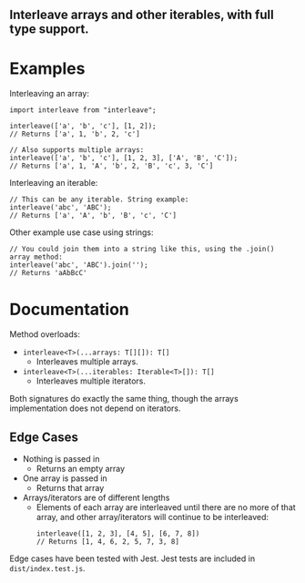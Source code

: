 ## Interleave arrays and other iterables, with full type support.

# Examples
Interleaving an array:
```
import interleave from "interleave";

interleave(['a', 'b', 'c'], [1, 2]);
// Returns ['a', 1, 'b', 2, 'c']

// Also supports multiple arrays:
interleave(['a', 'b', 'c'], [1, 2, 3], ['A', 'B', 'C']);
// Returns ['a', 1, 'A', 'b', 2, 'B', 'c', 3, 'C']
```

Interleaving an iterable:
```
// This can be any iterable. String example:
interleave('abc', 'ABC');
// Returns ['a', 'A', 'b', 'B', 'c', 'C']
```

Other example use case using strings:
```
// You could join them into a string like this, using the .join() array method:
interleave('abc', 'ABC').join('');
// Returns 'aAbBcC'
```

# Documentation

Method overloads:
* `interleave<T>(...arrays: T[][]): T[]`
    * Interleaves multiple arrays.
* `interleave<T>(...iterables: Iterable<T>[]): T[]`
    * Interleaves multiple iterators.

Both signatures do exactly the same thing, though the arrays implementation does not depend on iterators.

## Edge Cases

* Nothing is passed in
    * Returns an empty array
* One array is passed in
    * Returns that array
* Arrays/iterators are of different lengths
    * Elements of each array are interleaved until there are no more of that array, and other array/iterators will continue to be interleaved:
        ```
        interleave([1, 2, 3], [4, 5], [6, 7, 8])
        // Returns [1, 4, 6, 2, 5, 7, 3, 8]
        ```
Edge cases have been tested with Jest. Jest tests are included in `dist/index.test.js`.